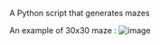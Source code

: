 A Python script that generates mazes 

An example of 30x30 maze : 
![image](https://user-images.githubusercontent.com/44653319/170802598-61cf9e87-1d98-4be9-a349-eb19ff422596.png)

